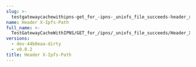 ```yaml
---
slug: >-
  testgatewaycachewithipns-get_for_-ipns-_unixfs_file_succeeds-header_x-ipfs-path
name: Header X-Ipfs-Path
full_name: >-
  TestGatewayCacheWithIPNS/GET_for_/ipns/_unixfs_file_succeeds/Header_X-Ipfs-Path
versions:
  - dev-44b0eaa-dirty
  - v0.0.2
title: Header X-Ipfs-Path
---
```


